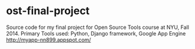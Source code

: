 # ost-final-project
Source code for my final project for Open Source Tools course at NYU, Fall 2014. 
Primary Tools used: Python, Django framework, Google App Engine
http://myapp-nn899.appspot.com/
